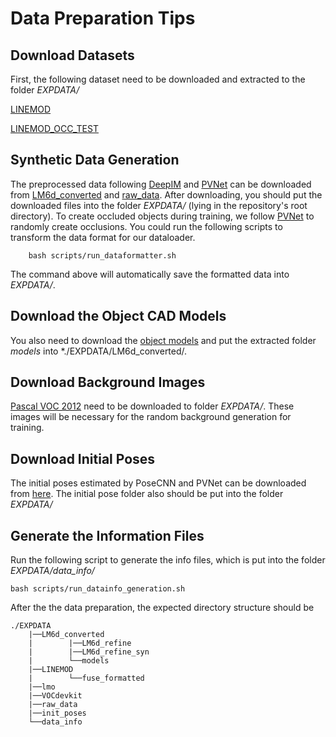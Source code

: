 # Data Preparation Tips


## Download Datasets 
First, the following dataset need to be downloaded and extracted to the folder *EXPDATA/* 

[LINEMOD](https://mycuhk-my.sharepoint.com/:u:/g/personal/1155139432_link_cuhk_edu_hk/EYFaYrk0kcdBgC6WMtLJqP0B9Ar0_Nff9qhI2Cs95qDbdA?e=yYxexC)

[LINEMOD_OCC_TEST](https://mycuhk-my.sharepoint.com/:u:/g/personal/1155139432_link_cuhk_edu_hk/EUKcRnwyy9RGu2ASwA3QDXsBnMRrFP-U4X4Eqq-g_MhmIQ?e=hv6H2s)

## Synthetic Data Generation
The preprocessed data following [DeepIM](https://github.com/liyi14/mx-DeepIM) and [PVNet](https://github.com/zju3dv/pvnet-rendering) can be downloaded from [LM6d_converted](https://mycuhk-my.sharepoint.com/:u:/g/personal/1155139432_link_cuhk_edu_hk/EYFaYrk0kcdBgC6WMtLJqP0B9Ar0_Nff9qhI2Cs95qDbdA?e=yYxexC) and [raw_data](https://mycuhk-my.sharepoint.com/:u:/g/personal/1155139432_link_cuhk_edu_hk/ESSFXi_7qs1AgNmty7_9y4AB8ffFsGJWOC3ikgD5BIeXHQ?e=qOmvds). 
After downloading, you should put the downloaded files into the folder *EXPDATA/* (lying in the repository's root directory). 
To create occluded objects during training, we follow [PVNet](https://github.com/zju3dv/pvnet-rendering) to randomly create occlusions. 
You could run the following scripts to transform the data format for our dataloader. 
```
    bash scripts/run_dataformatter.sh
```
The command above will automatically save the formatted data into *EXPDATA/*. 

## Download the Object CAD Models
You also need to download the [object models](https://mycuhk-my.sharepoint.com/:u:/g/personal/1155139432_link_cuhk_edu_hk/EQScZuLrkPNPmN4eO3kePaUBjOe92EvbKb7kGJk2vKz-bA?e=8McAdh) and put the extracted folder *models* into *./EXPDATA/LM6d_converted/. 

## Download Background Images
[Pascal VOC 2012](http://host.robots.ox.ac.uk/pascal/VOC/voc2012/VOCtrainval_11-May-2012.tar) need to be downloaded to folder *EXPDATA/*. These images will be necessary for the random background generation for training. 

## Download Initial Poses 
The initial poses estimated by PoseCNN and PVNet can be downloaded from [here](https://mycuhk-my.sharepoint.com/:u:/g/personal/1155139432_link_cuhk_edu_hk/EQh5y0M_zHVMnbVszjEviCUBNAX_22MFN26Msa48XlJ5MQ?e=rfhT7k). 
The initial pose folder also should be put into the folder  *EXPDATA/*

## Generate the Information Files
Run the following script to generate the info files, which is put into the folder *EXPDATA/data_info/*

```
bash scripts/run_datainfo_generation.sh
```


After the the data preparation, the expected directory structure should be 


```
./EXPDATA
    |──LM6d_converted 
    |        |──LM6d_refine 
    |        |──LM6d_refine_syn
    |        └──models
    |──LINEMOD
    |        └──fuse_formatted
    |──lmo
    |──VOCdevkit
    |──raw_data
    |──init_poses
    └──data_info
```

